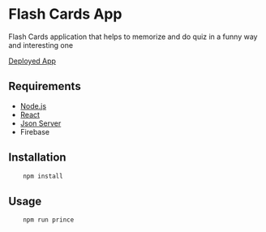# Flash Cards App


Flash Cards application that helps to memorize and do quiz in a funny way and interesting one

[Deployed App](https://flash-card-fe.netlify.app/) 

## Requirements
-   [Node.js](https://nodejs.org/en/)
-   [React](https://reactjs.org/)
-   [Json Server](https://www.json-server.com/)
-   Firebase

## Installation

```bash
    npm install
```

## Usage

```bash
    npm run prince
```
